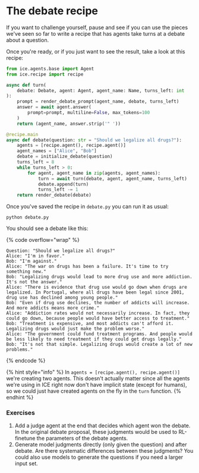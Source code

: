# The debate recipe

If you want to challenge yourself, pause and see if you can use the pieces we've seen so far to write a recipe that has agents take turns at a debate about a question.

Once you're ready, or if you just want to see the result, take a look at this recipe:

```python
from ice.agents.base import Agent
from ice.recipe import recipe

async def turn(
    debate: Debate, agent: Agent, agent_name: Name, turns_left: int
):
    prompt = render_debate_prompt(agent_name, debate, turns_left)
    answer = await agent.answer(
        prompt=prompt, multiline=False, max_tokens=100
    )
    return (agent_name, answer.strip('" '))

@recipe.main
async def debate(question: str = "Should we legalize all drugs?"):
    agents = [recipe.agent(), recipe.agent()]
    agent_names = ["Alice", "Bob"]
    debate = initialize_debate(question)
    turns_left = 8
    while turns_left > 0:
        for agent, agent_name in zip(agents, agent_names):
            turn = await turn(debate, agent, agent_name, turns_left)
            debate.append(turn)
            turns_left -= 1
    return render_debate(debate)
```

Once you've saved the recipe in `debate.py` you can run it as usual:

```shell
python debate.py
```

You should see a debate like this:

{% code overflow="wrap" %}

```
Question: "Should we legalize all drugs?"
Alice: "I'm in favor."
Bob: "I'm against."
Alice: "The war on drugs has been a failure. It's time to try something new."
Bob: "Legalizing drugs would lead to more drug use and more addiction. It's not the answer."
Alice: "There is evidence that drug use would go down when drugs are legalized. In Portugal, where all drugs have been legal since 2001, drug use has declined among young people."
Bob: "Even if drug use declines, the number of addicts will increase. And more addicts means more crime."
Alice: "Addiction rates would not necessarily increase. In fact, they could go down, because people would have better access to treatment."
Bob: "Treatment is expensive, and most addicts can't afford it. Legalizing drugs would just make the problem worse."
Alice: "The government could fund treatment programs. And people would be less likely to need treatment if they could get drugs legally."
Bob: "It's not that simple. Legalizing drugs would create a lot of new problems."
```

{% endcode %}

{% hint style="info" %}
In `agents = [recipe.agent(), recipe.agent()]` we're creating two agents. This doesn't actually matter since all the agents we're using in ICE right now don't have implicit state (except for humans), so we could just have created agents on the fly in the `turn` function.
{% endhint %}

### Exercises

1. Add a judge agent at the end that decides which agent won the debate. In the original debate proposal, these judgments would be used to RL-finetune the parameters of the debate agents.
2. Generate model judgments directly (only given the question) and after debate. Are there systematic differences between these judgments? You could also use models to generate the questions if you need a larger input set.
